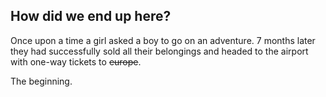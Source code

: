 ---
---

## How did we end up here?

Once upon a time a girl asked a boy to go on an adventure. 7 months later they had successfully sold all their belongings and headed to the airport with one-way tickets to ~~europe~~.

The beginning.
